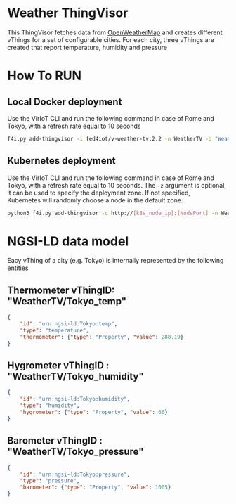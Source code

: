# Weather ThingVisor

This ThingVisor fetches  data from [OpenWeatherMap](openweathermap.org) and creates different vThings for a set of configurable cities. For each city, three vThings are created that report temperature, humidity and pressure

# How To RUN

## Local Docker deployment

Use the VirIoT CLI and run the following command in case of Rome and Tokyo, with a refresh rate equal to 10 seconds  

```bash
f4i.py add-thingvisor -i fed4iot/v-weather-tv:2.2 -n WeatherTV -d "Weather ThingVisor fetching data from open weather" -p "{'cities':['Rome', 'Tokyo'], 'rate':'10'}"
```

## Kubernetes deployment

Use the VirIoT CLI and run the following command in case of Rome and Tokyo, with a refresh rate equal to 10 seconds.
The `-z` argument is optional, it can be used to specify the deployment zone. If not specified,   
Kubernetes will randomly choose a node in the default zone.

```bash
python3 f4i.py add-thingvisor -c http://[k8s_node_ip]:[NodePort] -n WeatherTV -d "Weather ThingVisor fetching data from open weather" -p '{"cities":["Rome", "Tokyo"], "rate":10}' -y "../yaml/thingVisor-weather.yaml" -z Japan  
```


# NGSI-LD data model

Eacy vThing of a city (e.g. Tokyo) is internally represented by the following entities

## Thermometer vThingID: "WeatherTV/Tokyo_temp"

```json
{
    "id": "urn:ngsi-ld:Tokyo:temp",
    "type": "temperature",
    "thermometer": {"type": "Property", "value": 288.19}
}
```

## Hygrometer vThingID : "WeatherTV/Tokyo_humidity"

```json
{
    "id": "urn:ngsi-ld:Tokyo:humidity",
    "type": "humidity",
    "hygrometer": {"type": "Property", "value": 66}
}
```

## Barometer vThingID : "WeatherTV/Tokyo_pressure"

```json
{
    "id": "urn:ngsi-ld:Tokyo:pressure",
    "type": "pressure",
    "barometer": {"type": "Property", "value": 1005}
}
```
